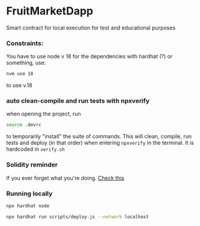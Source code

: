 # FruitMarketDapp
Smart contract for local execution for test and educational purposes


### Constraints:
You have to use node v 18 for the dependencies with hardhat (?) or something, use:
```sh
nvm use 18
```
to use v.18


### auto clean-compile and run tests with npxverify
when opening the project, run 
```sh
source .devrc
```
to temporarily "install" the suite of commands. This will clean, compile, run tests and deploy (in that order) when entering `npxverify` in the terminal. It is hardcoded in `verify.sh`


### Solidity reminder
If you ever forget what you're doing. [Check this](https://www.youtube.com/watch?v=kdvVwGrV7ec&t=82s)


### Running locally
```sh
npx hardhat node
```
```sh
npx hardhat run scripts/deploy.js --network localhost
```
